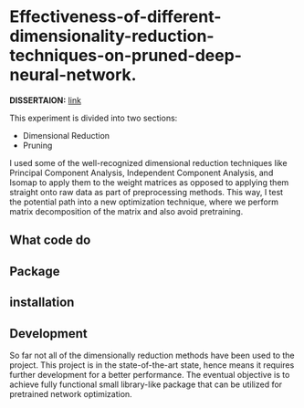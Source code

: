 # Effectiveness-of-different-dimensionality-reduction-techniques-on-pruned-deep-neural-network.
**DISSERTAION:** [link](https://github.com/mcnugets/Effectiveness-of-different-dimensionality-reduction-techniques-on-pruned-deep-neural-network/blob/d447dfaf79abf01555dc07e9a7d4245e2372af9e/Dissertation/Effectiveness%20of%20different%20dimensionality%20reduction%20techniques%20on%20pruned%20deep%20neural%20network.pdf)


This experiment is divided into two sections:
- Dimensional Reduction
- Pruning
 
I used some of the well-recognized dimensional reduction techniques like Principal Component Analysis, Independent Component Analysis, and Isomap to apply them to the weight matrices as opposed to applying them straight onto raw data as part of preprocessing methods. This way, I test the potential path into a new optimization technique, where we perform matrix decomposition of the matrix and also avoid pretraining.

## What code do

## Package

## installation

## Development

So far not all of the dimensionally reduction methods have been used to the project. This project is in the state-of-the-art state, hence means it requires further development for a better performance. The eventual objective is to achieve fully functional small library-like package that can be utilized for pretrained network optimization.


